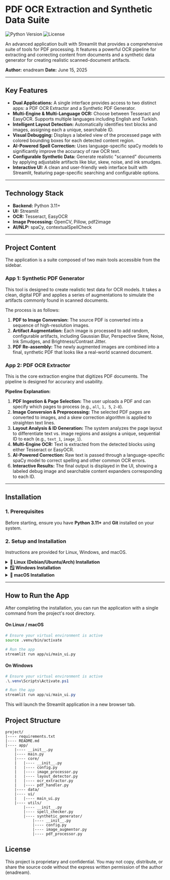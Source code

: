 # PDF OCR Extraction and Synthetic Data Suite

![Python Version](https://img.shields.io/badge/python-3.11+-blue.svg)
![License](https://img.shields.io/badge/license-Proprietary-red.svg)

An advanced application built with Streamlit that provides a comprehensive suite of tools for PDF processing. It features a powerful OCR pipeline for extracting and correcting content from documents and a synthetic data generator for creating realistic scanned-document artifacts.

**Author:** enadream
**Date:** June 15, 2025

---

## Key Features

* **Dual Applications:** A single interface provides access to two distinct apps: a PDF OCR Extractor and a Synthetic PDF Generator.
* **Multi-Engine & Multi-Language OCR:** Choose between Tesseract and EasyOCR. Supports multiple languages including English and Turkish.
* **Intelligent Layout Detection:** Automatically identifies text blocks and images, assigning each a unique, searchable ID.
* **Visual Debugging:** Displays a labeled view of the processed page with colored bounding boxes for each detected content region.
* **AI-Powered Spell Correction:** Uses language-specific spaCy models to significantly improve the accuracy of raw OCR text.
* **Configurable Synthetic Data:** Generate realistic "scanned" documents by applying adjustable artifacts like blur, skew, noise, and ink smudges.
* **Interactive UI:** A clean and user-friendly web interface built with Streamlit, featuring page-specific searching and configurable options.

---

## Technology Stack

* **Backend:** Python 3.11+
* **UI:** Streamlit
* **OCR:** Tesseract, EasyOCR
* **Image Processing:** OpenCV, Pillow, pdf2image
* **AI/NLP:** spaCy, contextualSpellCheck

---

## Project Content

The application is a suite composed of two main tools accessible from the sidebar.

### App 1: Synthetic PDF Generator

This tool is designed to create realistic test data for OCR models. It takes a clean, digital PDF and applies a series of augmentations to simulate the artifacts commonly found in scanned documents.

The process is as follows:
1.  **PDF to Image Conversion:** The source PDF is converted into a sequence of high-resolution images.
2.  **Artifact Augmentation:** Each image is processed to add random, configurable artifacts, including Gaussian Blur, Perspective Skew, Noise, Ink Smudges, and Brightness/Contrast Jitter.
3.  **PDF Re-assembly:** The newly augmented images are combined into a final, synthetic PDF that looks like a real-world scanned document.

### App 2: PDF OCR Extractor

This is the core extraction engine that digitizes PDF documents. The pipeline is designed for accuracy and usability.

**Pipeline Explanation:**
1.  **PDF Ingestion & Page Selection:** The user uploads a PDF and can specify which pages to process (e.g., `all`, `1, 5`, `2-8`).
2.  **Image Conversion & Preprocessing:** The selected PDF pages are converted to images, and a skew correction algorithm is applied to straighten text lines.
3.  **Layout Analysis & ID Generation:** The system analyzes the page layout to differentiate text vs. image regions and assigns a unique, sequential ID to each (e.g., `text_1`, `image_1`).
4.  **Multi-Engine OCR:** Text is extracted from the detected blocks using either Tesseract or EasyOCR.
5.  **AI-Powered Correction:** Raw text is passed through a language-specific spaCy model to correct spelling and other common OCR errors.
6.  **Interactive Results:** The final output is displayed in the UI, showing a labeled debug image and searchable content expanders corresponding to each ID.

---

## Installation

### 1. Prerequisites

Before starting, ensure you have **Python 3.11+** and **Git** installed on your system.

### 2. Setup and Installation

Instructions are provided for Linux, Windows, and macOS.

<details>
<summary><strong>🐧 Linux (Debian/Ubuntu/Arch) Installation</strong></summary>

1.  **Clone the Repository**
    ```bash
    git clone https://github.com/enadream/ocr-streamlit.git
    cd ocr-streamlit
    ```
2.  **Create and Activate a Virtual Environment**
    ```bash
    python3 -m venv .venv
    source .venv/bin/activate
    ```
3.  **Install System Dependencies (Tesseract & Poppler)**
    * **On Debian/Ubuntu:**
        ```bash
        sudo apt-get update && sudo apt-get install -y tesseract-ocr poppler-utils
        ```
    * **On Arch Linux:**
        ```bash
        sudo pacman -S tesseract poppler
        ```
4.  **Install Python Packages**
    This command installs all required Python libraries from the `requirements.txt` file.
    ```bash
    pip install -r requirements.txt
    ```
5.  **Download Tesseract Language Models**
    * **On Debian/Ubuntu:**
        ```bash
        sudo apt-get install -y tesseract-ocr-eng tesseract-ocr-tur
        ```
    * **On Arch Linux:**
        ```bash
        sudo pacman -S tesseract-data-eng tesseract-data-tur
        ```
6.  **Download spaCy AI Models**
    ```bash
    pip install https://github.com/explosion/spacy-models/releases/download/en_core_web_sm-3.7.1/en_core_web_sm-3.7.1.tar.gz
    pip install https://huggingface.co/turkish-nlp-suite/tr_core_news_lg/resolve/main/tr_core_news_lg-1.0-py3-none-any.whl
    ```

</details>

<details>
<summary><strong>🪟 Windows Installation</strong></summary>

1.  **Clone the Repository**
    ```powershell
    git clone https://github.com/enadream/ocr-streamlit.git
    cd ocr-streamlit
    ```
2.  **Create and Activate a Virtual Environment**
    ```powershell
    python -m venv .venv
    .\.venv\Scripts\Activate.ps1
    ```
3.  **Install System Dependencies (Tesseract & Poppler)**
    * **Tesseract:** Download and run the official installer from [Tesseract at UB Mannheim](https://github.com/UB-Mannheim/tesseract/wiki). During installation, make sure to check the box to "Add Tesseract to system PATH" and select the language packs for English and Turkish.
    * **Poppler:** Download the latest [Poppler for Windows](https://github.com/oschwartz10612/poppler-windows/releases/) binaries. Unzip the folder and add the full path to the `bin` directory (e.g., `C:\Users\YourUser\Downloads\poppler-24.02.0\Library\bin`) to your system's PATH environment variable.
4.  **Install Python Packages**
    This command installs all required Python libraries from the `requirements.txt` file.
    ```powershell
    pip install -r requirements.txt
    ```
5.  **Download spaCy AI Models**
    ```powershell
    pip install https://github.com/explosion/spacy-models/releases/download/en_core_web_sm-3.7.1/en_core_web_sm-3.7.1.tar.gz
    pip install https://huggingface.co/turkish-nlp-suite/tr_core_news_lg/resolve/main/tr_core_news_lg-1.0-py3-none-any.whl
    ```

</details>

<details>
<summary><strong>🍎 macOS Installation</strong></summary>

1.  **Clone the Repository**
    ```bash
    git clone https://github.com/enadream/ocr-streamlit.git
    cd ocr-streamlit
    ```
2.  **Create and Activate a Virtual Environment**
    ```bash
    python3 -m venv .venv
    source .venv/bin/activate
    ```
3.  **Install System Dependencies with Homebrew**
    If you don't have Homebrew, [install it first](https://brew.sh/).
    ```bash
    brew install tesseract poppler
    ```
    *Note: The standard Tesseract formula on Homebrew includes all language packs.*
4.  **Install Python Packages**
    This command installs all required Python libraries from the `requirements.txt` file.
    ```bash
    pip install -r requirements.txt
    ```
5.  **Download spaCy AI Models**
    ```bash
    pip install https://github.com/explosion/spacy-models/releases/download/en_core_web_sm-3.7.1/en_core_web_sm-3.7.1.tar.gz
    pip install https://huggingface.co/turkish-nlp-suite/tr_core_news_lg/resolve/main/tr_core_news_lg-1.0-py3-none-any.whl
    ```

</details>

---

## How to Run the App

After completing the installation, you can run the application with a single command from the project's root directory.

#### On Linux / macOS
```bash
# Ensure your virtual environment is active
source .venv/bin/activate

# Run the app
streamlit run app/ui/main_ui.py
```

#### On Windows
```powershell
# Ensure your virtual environment is active
.\.venv\Scripts\Activate.ps1

# Run the app
streamlit run app/ui/main_ui.py
```

This will launch the Streamlit application in a new browser tab.

## Project Structure
```
project/
|---- requirements.txt
|---- README.md
|---- app/
    |---- __init__.py
    |---- main.py
    |---- core/
    |   |---- __init__.py
    |   |---- config.py
    |   |---- image_processor.py
    |   |---- layout_detector.py
    |   |---- ocr_extractor.py
    |   |---- pdf_handler.py
    |---- data/
    |---- ui/
    |   |---- main_ui.py
    |---- utils/
        |---- __init__.py
        |---- spell_checker.py
        |---- synthetic_generator/
            |---- __init__.py
            |---- config.py
            |---- image_augmentor.py
            |---- pdf_processor.py
```

## License
This project is proprietary and confidential. You may not copy, distribute, or share the source code without the express written permission of the author (enadream).

